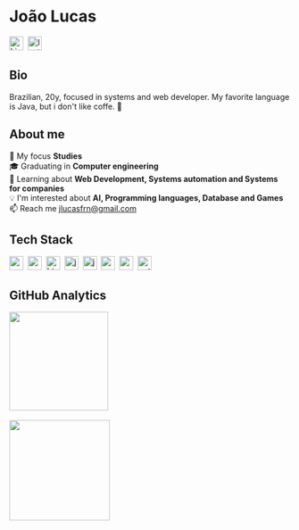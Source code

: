 # João Lucas
<a href="https://www.linkedin.com/in/https://www.linkedin.com/in/joaolucasfn/" target="_blank"><img src="https://img.shields.io/badge/LinkedIn-0077B5?style=flat&logo=linkedin&logoColor=white" alt="LinkedIn Badge" height="25"></a>&nbsp;
<a href="https://www.instagram.com/https://www.instagram.com/joaolucas_sz/" target="_blank"><img src="https://img.shields.io/badge/Instagram-E4405F?style=flat&logo=instagram&logoColor=white" alt="Instagram Badge" height="25"></a>&nbsp;

## Bio
Brazilian, 20y, focused in systems and web developer.
My favorite language is Java, but i don't like coffe. 😬

## About me
🔭&nbsp;My focus **Studies**
<br/>🎓&nbsp;Graduating in **Computer engineering**
<br/>🌱&nbsp;Learning about **Web Development, Systems automation and Systems for companies**
<br/>💡&nbsp;I'm interested about **AI, Programming languages, Database and Games**
<br/>📫&nbsp;Reach me [jlucasfrn@gmail.com](mailto:jlucasfrn@gmail.com)

## Tech Stack
<img src="https://img.shields.io/badge/Canva-05122A?style=flat&logo=canva" alt="canva Badge" height="25">&nbsp;
<img src="https://img.shields.io/badge/Css3-05122A?style=flat&logo=css3" alt="css3 Badge" height="25">&nbsp;
<img src="https://img.shields.io/badge/Html5-05122A?style=flat&logo=html5" alt="html5 Badge" height="25">&nbsp;
<img src="https://img.shields.io/badge/Java-05122A?style=flat&logo=java" alt="java Badge" height="25">&nbsp;
<img src="https://img.shields.io/badge/Javascript-05122A?style=flat&logo=javascript" alt="javascript Badge" height="25">&nbsp;
<img src="https://img.shields.io/badge/Mysql-05122A?style=flat&logo=mysql" alt="mysql Badge" height="25">&nbsp;
<img src="https://img.shields.io/badge/Nodejs-05122A?style=flat&logo=node.js" alt="nodejs Badge" height="25">&nbsp;
<img src="https://img.shields.io/badge/Python-05122A?style=flat&logo=python" alt="python Badge" height="25">&nbsp;

## GitHub Analytics
<div>
<img height="177em" src="https://github-readme-stats.vercel.app/api?username=JLucasfn&theme=gruvbox&show_icons=true&count_private=true">
<br/><br/>
<img height="180em" src="https://github-readme-stats.vercel.app/api/top-langs/?username=JLucasfn&theme=dracula&layout=compact&langs_count=4">
</div>
